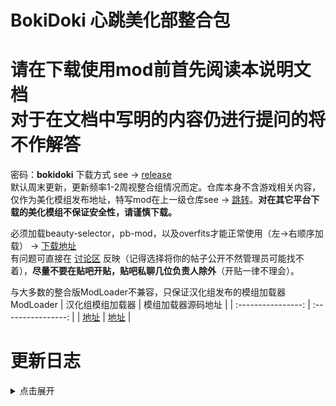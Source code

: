 # BokiDoki 心跳美化部整合包

# 请在下载使用mod前首先阅读本说明文档<br>对于在文档中写明的内容仍进行提问的将不作解答

</div>

密码：**bokidoki**
下载方式 see -> [release](https://github.com/BokiDoki-Beautification-Department/BokiDoki/releases/latest) <br>
默认周末更新，更新频率1-2周视整合组情况而定。仓库本身不含游戏相关内容，仅作为美化模组发布地址，特写mod在上一级仓库see -> [跳转](https://github.com/orgs/BokiDoki-Beautification-Department/repositories)。**对在其它平台下载的美化模组不保证安全性，请谨慎下载。**

必须加载beauty-selector，pb-mod，以及overfits才能正常使用（左→右顺序加载） -> [下载地址](https://github.com/BokiDoki-Beautification-Department/Meow) <br>
有问题可直接在 [讨论区](https://github.com/orgs/BokiDoki-Beautification-Department/discussions) 反映（记得选择将你的帖子公开不然管理员可能找不着），**尽量不要在贴吧开贴，贴吧私聊几位负责人除外**（开贴一律不理会）。

与大多数的整合版ModLoader不兼容，只保证汉化组发布的模组加载器ModLoader
|     汉化组模组加载器     | 模组加载器源码地址 |
| :----------------: | :----------------: |
| [地址][github-dol] | [地址][modloader]  |

[github-dol]: https://github.com/Eltirosto/Degrees-of-Lewdity-Chinese-Localization/
[modloader]: https://github.com/Lyoko-Jeremie/sugarcube-2-ModLoader/

# 更新日志
<details>
<summary>点击展开</summary>
> 2023.11.15 - v1.1.0 - 修复v1.0.0的bug，补充icon，添加对mod导入顺序的错误处理<br>
> 2023.11.14 - v1.0.0
</details>
